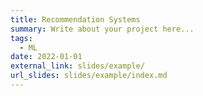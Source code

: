 ```yaml
---
title: Recommendation Systems
summary: Write about your project here...
tags:
  - ML
date: 2022-01-01
external_link: slides/example/
url_slides: slides/example/index.md
---
```

